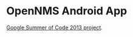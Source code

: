 # OpenNMS Android App

[Google Summer of Code 2013 project](https://www.google-melange.com/gsoc/project/google/gsoc2013/tsukanov/42001).
